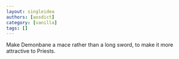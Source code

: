 ```yaml
---
layout: singleidea
authors: [aosdict]
category: [vanilla]
tags: []
---
```

Make Demonbane a mace rather than a long sword, to make it more attractive to Priests.
